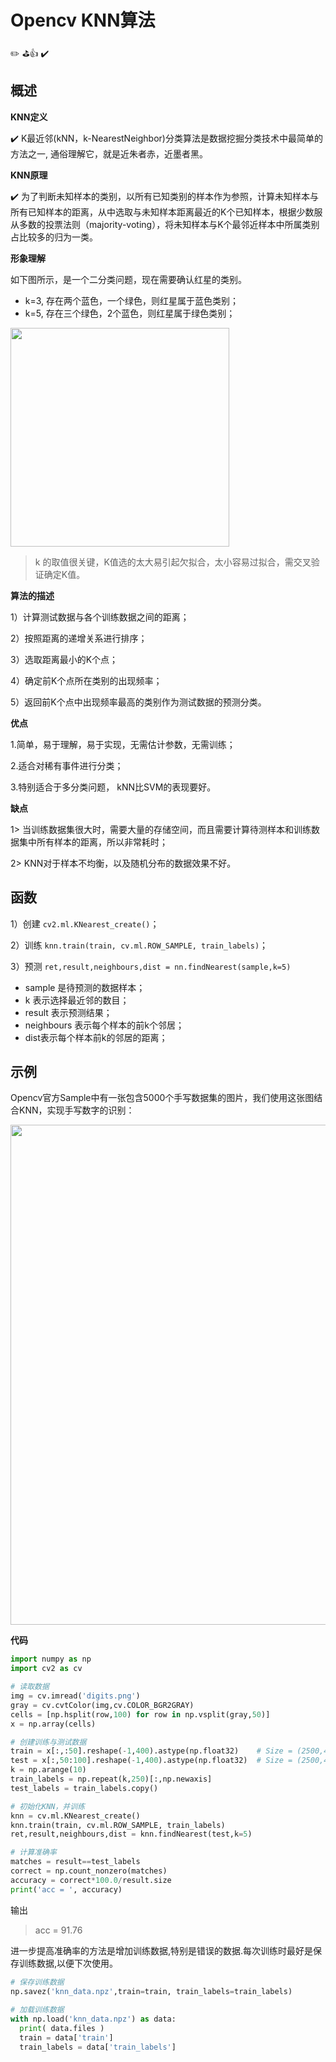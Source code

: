 # Opencv KNN算法
✏️ ⛳️👍 ✔️

## 概述

**KNN定义**

✔️ K最近邻(kNN，k-NearestNeighbor)分类算法是数据挖掘分类技术中最简单的方法之一, 通俗理解它，就是近朱者赤，近墨者黑。

**KNN原理**

✔️ 为了判断未知样本的类别，以所有已知类别的样本作为参照，计算未知样本与所有已知样本的距离，从中选取与未知样本距离最近的K个已知样本，根据少数服从多数的投票法则（majority-voting），将未知样本与K个最邻近样本中所属类别占比较多的归为一类。

**形象理解**

如下图所示，是一个二分类问题，现在需要确认红星的类别。

- k=3, 存在两个蓝色，一个绿色，则红星属于蓝色类别；
- k=5, 存在三个绿色，2个蓝色，则红星属于绿色类别；

<img src=https://i.loli.net/2019/09/19/eS9tI1buNmnCW8Y.png width=350>

> k 的取值很关键，K值选的太大易引起欠拟合，太小容易过拟合，需交叉验证确定K值。

**算法的描述**

1）计算测试数据与各个训练数据之间的距离；

2）按照距离的递增关系进行排序；

3）选取距离最小的K个点；

4）确定前K个点所在类别的出现频率；

5）返回前K个点中出现频率最高的类别作为测试数据的预测分类。

**优点**

1.简单，易于理解，易于实现，无需估计参数，无需训练；

2.适合对稀有事件进行分类；

3.特别适合于多分类问题， kNN比SVM的表现要好。


**缺点**

1> 当训练数据集很大时，需要大量的存储空间，而且需要计算待测样本和训练数据集中所有样本的距离，所以非常耗时；

2> KNN对于样本不均衡，以及随机分布的数据效果不好。

## 函数

1）创建 `cv2.ml.KNearest_create()`；

2）训练 `knn.train(train, cv.ml.ROW_SAMPLE, train_labels)`；

3）预测 `ret,result,neighbours,dist = nn.findNearest(sample,k=5)`

- sample 是待预测的数据样本；
- k 表示选择最近邻的数目；
- result 表示预测结果；
- neighbours 表示每个样本的前k个邻居；
- dist表示每个样本前k的邻居的距离；


## 示例

Opencv官方Sample中有一张包含5000个手写数据集的图片，我们使用这张图结合KNN，实现手写数字的识别：

<img src=https://i.loli.net/2019/09/19/kBlJrMeyRIbLASU.png width=800>

**代码**

```python
import numpy as np
import cv2 as cv

# 读取数据
img = cv.imread('digits.png')
gray = cv.cvtColor(img,cv.COLOR_BGR2GRAY)
cells = [np.hsplit(row,100) for row in np.vsplit(gray,50)]
x = np.array(cells)

# 创建训练与测试数据
train = x[:,:50].reshape(-1,400).astype(np.float32)    # Size = (2500,400)
test = x[:,50:100].reshape(-1,400).astype(np.float32)  # Size = (2500,400)
k = np.arange(10)
train_labels = np.repeat(k,250)[:,np.newaxis]
test_labels = train_labels.copy()

# 初始化KNN，并训练
knn = cv.ml.KNearest_create()
knn.train(train, cv.ml.ROW_SAMPLE, train_labels)
ret,result,neighbours,dist = knn.findNearest(test,k=5)

# 计算准确率
matches = result==test_labels
correct = np.count_nonzero(matches)
accuracy = correct*100.0/result.size
print('acc = ', accuracy)
```
输出
> acc = 91.76

进一步提高准确率的方法是增加训练数据,特别是错误的数据.每次训练时最好是保存训练数据,以便下次使用。
```python
# 保存训练数据
np.savez('knn_data.npz',train=train, train_labels=train_labels)
 
# 加载训练数据
with np.load('knn_data.npz') as data:
  print( data.files )
  train = data['train']
  train_labels = data['train_labels']
```
